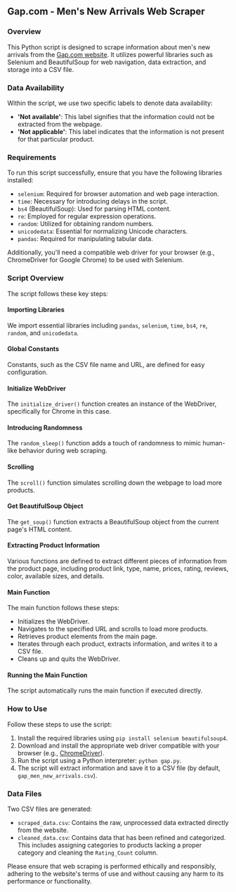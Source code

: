 ## Gap.com - Men's New Arrivals Web Scraper


### Overview

This Python script is designed to scrape information about men's new arrivals from the [Gap.com website](https://www.gap.com/). It utilizes powerful libraries such as Selenium and BeautifulSoup for web navigation, data extraction, and storage into a CSV file.

### Data Availability

Within the script, we use two specific labels to denote data availability:

- **'Not available'**: This label signifies that the information could not be extracted from the webpage.
- **'Not applicable'**: This label indicates that the information is not present for that particular product.

### Requirements

To run this script successfully, ensure that you have the following libraries installed:

- `selenium`: Required for browser automation and web page interaction.
- `time`: Necessary for introducing delays in the script.
- `bs4` (BeautifulSoup): Used for parsing HTML content.
- `re`: Employed for regular expression operations.
- `random`: Utilized for obtaining random numbers.
- `unicodedata`: Essential for normalizing Unicode characters.
- `pandas`: Required for manipulating tabular data.

Additionally, you'll need a compatible web driver for your browser (e.g., ChromeDriver for Google Chrome) to be used with Selenium.

### Script Overview

The script follows these key steps:

#### Importing Libraries

We import essential libraries including `pandas`, `selenium`, `time`, `bs4`, `re`, `random`, and `unicodedata`.

#### Global Constants

Constants, such as the CSV file name and URL, are defined for easy configuration.

#### Initialize WebDriver

The `initialize_driver()` function creates an instance of the WebDriver, specifically for Chrome in this case.

#### Introducing Randomness

The `random_sleep()` function adds a touch of randomness to mimic human-like behavior during web scraping.

#### Scrolling

The `scroll()` function simulates scrolling down the webpage to load more products.

#### Get BeautifulSoup Object

The `get_soup()` function extracts a BeautifulSoup object from the current page's HTML content.

#### Extracting Product Information

Various functions are defined to extract different pieces of information from the product page, including product link, type, name, prices, rating, reviews, color, available sizes, and details.

#### Main Function

The main function follows these steps:

- Initializes the WebDriver.
- Navigates to the specified URL and scrolls to load more products.
- Retrieves product elements from the main page.
- Iterates through each product, extracts information, and writes it to a CSV file.
- Cleans up and quits the WebDriver.

#### Running the Main Function

The script automatically runs the main function if executed directly.

### How to Use

Follow these steps to use the script:

1. Install the required libraries using `pip install selenium beautifulsoup4`.
2. Download and install the appropriate web driver compatible with your browser (e.g., [ChromeDriver](https://sites.google.com/chromium.org/driver/?pli=1)).
3. Run the script using a Python interpreter: `python gap.py`.
4. The script will extract information and save it to a CSV file (by default, `gap_men_new_arrivals.csv`).

### Data Files

Two CSV files are generated:

- `scraped_data.csv`: Contains the raw, unprocessed data extracted directly from the website.
- `cleaned_data.csv`: Contains data that has been refined and categorized. This includes assigning categories to products lacking a proper category and cleaning the `Rating_Count` column.

Please ensure that web scraping is performed ethically and responsibly, adhering to the website's terms of use and without causing any harm to its performance or functionality.
